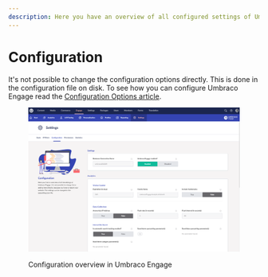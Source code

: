 ```yaml
---
description: Here you have an overview of all configured settings of Umbraco Engage.
---
```


# Configuration

It's not possible to change the configuration options directly. This is done in the configuration file on disk. To see how you can configure Umbraco Engage read the [Configuration Options article](../../developers/settings/configuration.md).

<figure><img src="../../.gitbook/assets/engage-settings-configuration.png" alt="Configuration overview in Umbraco Engage"><figcaption><p>Configuration overview in Umbraco Engage</p></figcaption></figure>

